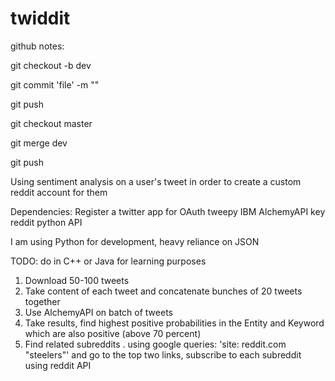 # twiddit
github notes: 

git checkout -b dev

git commit 'file' -m "<msg>"

git push


git checkout master

git merge dev

git push


Using sentiment analysis on a user's tweet in order to create a custom reddit account for them

Dependencies: 
Register a twitter app for OAuth
tweepy
IBM AlchemyAPI key 
reddit python API

I am using Python for development, heavy reliance on JSON

TODO: do in C++ or Java for learning purposes

1. Download 50-100 tweets 
2. Take content of each tweet and concatenate bunches of 20 tweets together
3. Use AlchemyAPI on batch of tweets
4. Take results, find highest positive probabilities in the Entity and Keyword which are also positive (above 70 percent)
5. Find related subreddits
	. using google queries: 'site: reddit.com "steelers"' and go to the top two links, subscribe to each subreddit using reddit API
